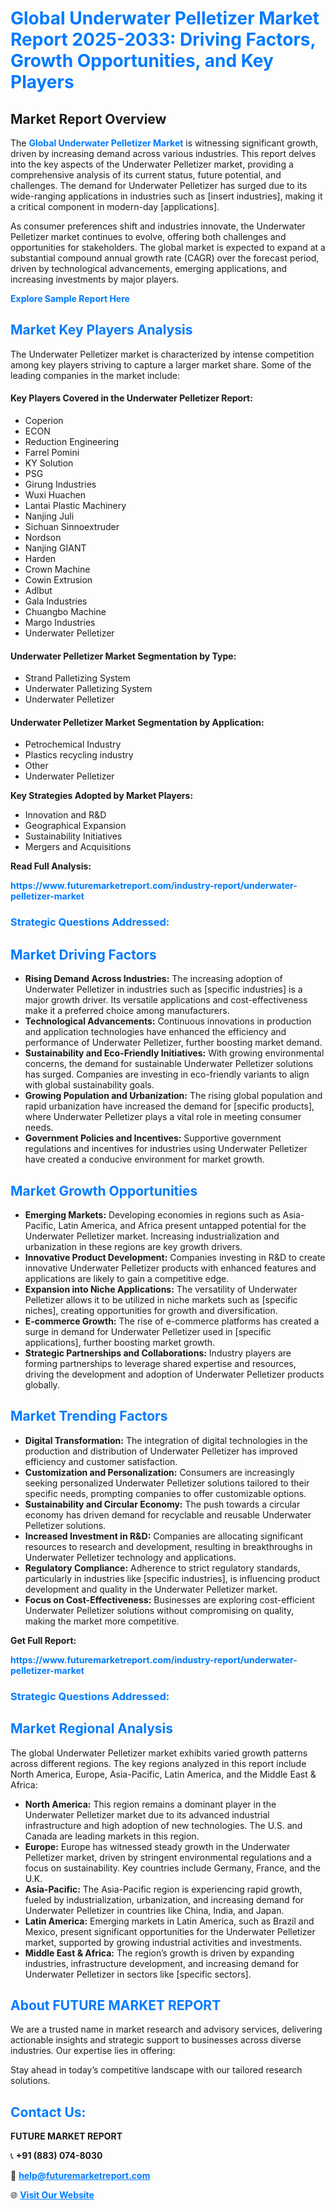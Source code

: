 <h1 style="color: #007BFF;">Global Underwater Pelletizer Market Report 2025-2033: Driving Factors, Growth Opportunities, and Key Players</h1>

<section id="overview">
<h2>Market Report Overview</h2>
<p>The <a href="https://www.futuremarketreport.com/industry-report/underwater-pelletizer-market" style="color: #007BFF; text-decoration: none;"><strong>Global Underwater Pelletizer Market</strong></a> is witnessing significant growth, driven by increasing demand across various industries. This report delves into the key aspects of the Underwater Pelletizer market, providing a comprehensive analysis of its current status, future potential, and challenges. The demand for Underwater Pelletizer has surged due to its wide-ranging applications in industries such as [insert industries], making it a critical component in modern-day [applications].</p>
<p>As consumer preferences shift and industries innovate, the Underwater Pelletizer market continues to evolve, offering both challenges and opportunities for stakeholders. The global market is expected to expand at a substantial compound annual growth rate (CAGR) over the forecast period, driven by technological advancements, emerging applications, and increasing investments by major players.</p>
</section>

<section id="overview">
<p><a href="https://www.futuremarketreport.com/request-sample/reportId=96736" style="color: #007BFF; text-decoration: none;"><strong>Explore Sample Report Here</strong></a></p>
</section>

<section id="key-players">
<h2 style="color: #007BFF;">Market Key Players Analysis</h2>
<p>The Underwater Pelletizer market is characterized by intense competition among key players striving to capture a larger market share. Some of the leading companies in the market include:</p>
<h4>Key Players Covered in the Underwater Pelletizer Report:</h4>
<ul><li>Coperion</li><li>ECON</li><li>Reduction Engineering</li><li>Farrel Pomini</li><li>KY Solution</li><li>PSG</li><li>Girung Industries</li><li>Wuxi Huachen</li><li>Lantai Plastic Machinery</li><li>Nanjing Juli</li><li>Sichuan Sinnoextruder</li><li>Nordson</li><li>Nanjing GIANT</li><li>Harden</li><li>Crown Machine</li><li>Cowin Extrusion</li><li>Adlbut</li><li>Gala Industries</li><li>Chuangbo Machine</li><li>Margo Industries</li><li>Underwater Pelletizer</li></ul>
<h4>Underwater Pelletizer Market Segmentation by Type:</h4>
<ul><li>Strand Palletizing System</li><li>Underwater Palletizing System</li><li>Underwater Pelletizer</li></ul>

<h4>Underwater Pelletizer Market Segmentation by Application:</h4>
<ul><li>Petrochemical Industry</li><li>Plastics recycling industry</li><li>Other</li><li>Underwater Pelletizer</li></ul>
<p><strong>Key Strategies Adopted by Market Players:</strong></p>
<ul>
<li>Innovation and R&D</li>
<li>Geographical Expansion</li>
<li>Sustainability Initiatives</li>
<li>Mergers and Acquisitions</li>
</ul>
</section>

<section>
<p><strong>Read Full Analysis: </strong></p><a href="https://www.futuremarketreport.com/industry-report/underwater-pelletizer-market" style="color: #007BFF; text-decoration: none;"><strong>https://www.futuremarketreport.com/industry-report/underwater-pelletizer-market</strong></a>
<h3 style="color: #007BFF;">Strategic Questions Addressed:</h3>
</section>

<section id="driving-factors">
<h2 style="color: #007BFF;">Market Driving Factors</h2>
<ul>
<li><strong>Rising Demand Across Industries:</strong> The increasing adoption of Underwater Pelletizer in industries such as [specific industries] is a major growth driver. Its versatile applications and cost-effectiveness make it a preferred choice among manufacturers.</li>
<li><strong>Technological Advancements:</strong> Continuous innovations in production and application technologies have enhanced the efficiency and performance of Underwater Pelletizer, further boosting market demand.</li>
<li><strong>Sustainability and Eco-Friendly Initiatives:</strong> With growing environmental concerns, the demand for sustainable Underwater Pelletizer solutions has surged. Companies are investing in eco-friendly variants to align with global sustainability goals.</li>
<li><strong>Growing Population and Urbanization:</strong> The rising global population and rapid urbanization have increased the demand for [specific products], where Underwater Pelletizer plays a vital role in meeting consumer needs.</li>
<li><strong>Government Policies and Incentives:</strong> Supportive government regulations and incentives for industries using Underwater Pelletizer have created a conducive environment for market growth.</li>
</ul>
</section>

<section id="growth-opportunities">
<h2 style="color: #007BFF;">Market Growth Opportunities</h2>
<ul>
<li><strong>Emerging Markets:</strong> Developing economies in regions such as Asia-Pacific, Latin America, and Africa present untapped potential for the Underwater Pelletizer market. Increasing industrialization and urbanization in these regions are key growth drivers.</li>
<li><strong>Innovative Product Development:</strong> Companies investing in R&D to create innovative Underwater Pelletizer products with enhanced features and applications are likely to gain a competitive edge.</li>
<li><strong>Expansion into Niche Applications:</strong> The versatility of Underwater Pelletizer allows it to be utilized in niche markets such as [specific niches], creating opportunities for growth and diversification.</li>
<li><strong>E-commerce Growth:</strong> The rise of e-commerce platforms has created a surge in demand for Underwater Pelletizer used in [specific applications], further boosting market growth.</li>
<li><strong>Strategic Partnerships and Collaborations:</strong> Industry players are forming partnerships to leverage shared expertise and resources, driving the development and adoption of Underwater Pelletizer products globally.</li>
</ul>
</section>

<section id="trending-factors">
<h2 style="color: #007BFF;">Market Trending Factors</h2>
<ul>
<li><strong>Digital Transformation:</strong> The integration of digital technologies in the production and distribution of Underwater Pelletizer has improved efficiency and customer satisfaction.</li>
<li><strong>Customization and Personalization:</strong> Consumers are increasingly seeking personalized Underwater Pelletizer solutions tailored to their specific needs, prompting companies to offer customizable options.</li>
<li><strong>Sustainability and Circular Economy:</strong> The push towards a circular economy has driven demand for recyclable and reusable Underwater Pelletizer solutions.</li>
<li><strong>Increased Investment in R&D:</strong> Companies are allocating significant resources to research and development, resulting in breakthroughs in Underwater Pelletizer technology and applications.</li>
<li><strong>Regulatory Compliance:</strong> Adherence to strict regulatory standards, particularly in industries like [specific industries], is influencing product development and quality in the Underwater Pelletizer market.</li>
<li><strong>Focus on Cost-Effectiveness:</strong> Businesses are exploring cost-efficient Underwater Pelletizer solutions without compromising on quality, making the market more competitive.</li>
</ul>
</section>

<section>
<p><strong>Get Full Report: </strong></p><a href="https://www.futuremarketreport.com/industry-report/underwater-pelletizer-market" style="color: #007BFF; text-decoration: none;"><strong>https://www.futuremarketreport.com/industry-report/underwater-pelletizer-market</strong></a>
<h3 style="color: #007BFF;">Strategic Questions Addressed:</h3>
</section>


<section id="regional-analysis">
<h2 style="color: #007BFF;">Market Regional Analysis</h2>
<p>The global Underwater Pelletizer market exhibits varied growth patterns across different regions. The key regions analyzed in this report include North America, Europe, Asia-Pacific, Latin America, and the Middle East & Africa:</p>
<ul>
<li><strong>North America:</strong> This region remains a dominant player in the Underwater Pelletizer market due to its advanced industrial infrastructure and high adoption of new technologies. The U.S. and Canada are leading markets in this region.</li>
<li><strong>Europe:</strong> Europe has witnessed steady growth in the Underwater Pelletizer market, driven by stringent environmental regulations and a focus on sustainability. Key countries include Germany, France, and the U.K.</li>
<li><strong>Asia-Pacific:</strong> The Asia-Pacific region is experiencing rapid growth, fueled by industrialization, urbanization, and increasing demand for Underwater Pelletizer in countries like China, India, and Japan.</li>
<li><strong>Latin America:</strong> Emerging markets in Latin America, such as Brazil and Mexico, present significant opportunities for the Underwater Pelletizer market, supported by growing industrial activities and investments.</li>
<li><strong>Middle East & Africa:</strong> The region’s growth is driven by expanding industries, infrastructure development, and increasing demand for Underwater Pelletizer in sectors like [specific sectors].</li>
</ul>
</section>

<footer>
<h2 style="color: #007BFF;">About FUTURE MARKET REPORT</h2>
<p>We are a trusted name in market research and advisory services, delivering actionable insights and strategic support to businesses across diverse industries. Our expertise lies in offering:</p>

<p>Stay ahead in today’s competitive landscape with our tailored research solutions.</p>

<h2 style="color: #007BFF;">Contact Us:</h2>
<p><strong>FUTURE MARKET REPORT</strong></p>
<p>📞 <strong>+91 (883) 074-8030</strong></p>
<p>📧 <strong><a href="mailto:help@futuremarketreport.com" style="color: #007BFF;">help@futuremarketreport.com</a></strong></p>
<p>🌐 <strong><a href="https://www.futuremarketreport.com/" style="color: #007BFF;">Visit Our Website</a></strong></p>
</footer>